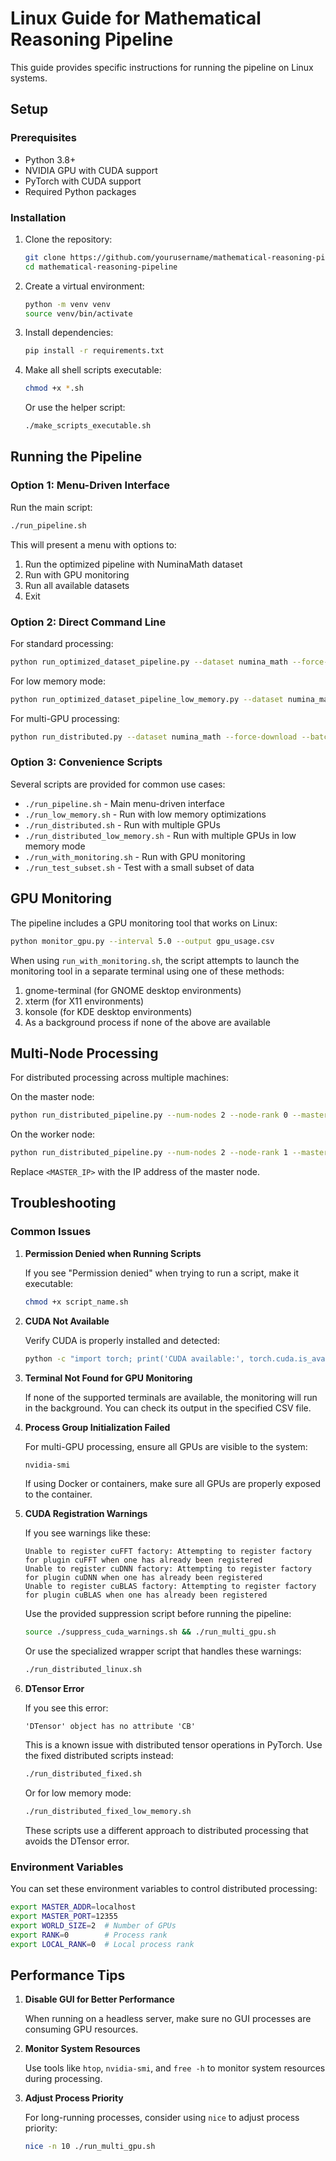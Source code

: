 # Linux Guide for Mathematical Reasoning Pipeline

This guide provides specific instructions for running the pipeline on Linux systems.

## Setup

### Prerequisites

- Python 3.8+
- NVIDIA GPU with CUDA support
- PyTorch with CUDA support
- Required Python packages

### Installation

1. Clone the repository:
   ```bash
   git clone https://github.com/yourusername/mathematical-reasoning-pipeline.git
   cd mathematical-reasoning-pipeline
   ```

2. Create a virtual environment:
   ```bash
   python -m venv venv
   source venv/bin/activate
   ```

3. Install dependencies:
   ```bash
   pip install -r requirements.txt
   ```

4. Make all shell scripts executable:
   ```bash
   chmod +x *.sh
   ```
   Or use the helper script:
   ```bash
   ./make_scripts_executable.sh
   ```

## Running the Pipeline

### Option 1: Menu-Driven Interface

Run the main script:
```bash
./run_pipeline.sh
```

This will present a menu with options to:
1. Run the optimized pipeline with NuminaMath dataset
2. Run with GPU monitoring
3. Run all available datasets
4. Exit

### Option 2: Direct Command Line

For standard processing:
```bash
python run_optimized_dataset_pipeline.py --dataset numina_math --force-download --batch-size 4 --num-examples -1 --optimize-gpu --no-warnings
```

For low memory mode:
```bash
python run_optimized_dataset_pipeline_low_memory.py --dataset numina_math --force-download --batch-size 1 --max-tokens 4096 --cleanup-delay 2.0 --optimize-gpu --no-warnings
```

For multi-GPU processing:
```bash
python run_distributed.py --dataset numina_math --force-download --batch-size 4 --optimize-gpu --no-warnings
```

### Option 3: Convenience Scripts

Several scripts are provided for common use cases:

- `./run_pipeline.sh` - Main menu-driven interface
- `./run_low_memory.sh` - Run with low memory optimizations
- `./run_distributed.sh` - Run with multiple GPUs
- `./run_distributed_low_memory.sh` - Run with multiple GPUs in low memory mode
- `./run_with_monitoring.sh` - Run with GPU monitoring
- `./run_test_subset.sh` - Test with a small subset of data

## GPU Monitoring

The pipeline includes a GPU monitoring tool that works on Linux:

```bash
python monitor_gpu.py --interval 5.0 --output gpu_usage.csv
```

When using `run_with_monitoring.sh`, the script attempts to launch the monitoring tool in a separate terminal using one of these methods:
1. gnome-terminal (for GNOME desktop environments)
2. xterm (for X11 environments)
3. konsole (for KDE desktop environments)
4. As a background process if none of the above are available

## Multi-Node Processing

For distributed processing across multiple machines:

On the master node:
```bash
python run_distributed_pipeline.py --num-nodes 2 --node-rank 0 --master-addr <MASTER_IP> --master-port 12355
```

On the worker node:
```bash
python run_distributed_pipeline.py --num-nodes 2 --node-rank 1 --master-addr <MASTER_IP> --master-port 12355
```

Replace `<MASTER_IP>` with the IP address of the master node.

## Troubleshooting

### Common Issues

1. **Permission Denied when Running Scripts**

   If you see "Permission denied" when trying to run a script, make it executable:
   ```bash
   chmod +x script_name.sh
   ```

2. **CUDA Not Available**

   Verify CUDA is properly installed and detected:
   ```bash
   python -c "import torch; print('CUDA available:', torch.cuda.is_available())"
   ```

3. **Terminal Not Found for GPU Monitoring**

   If none of the supported terminals are available, the monitoring will run in the background. You can check its output in the specified CSV file.

4. **Process Group Initialization Failed**

   For multi-GPU processing, ensure all GPUs are visible to the system:
   ```bash
   nvidia-smi
   ```

   If using Docker or containers, make sure all GPUs are properly exposed to the container.

5. **CUDA Registration Warnings**

   If you see warnings like these:
   ```
   Unable to register cuFFT factory: Attempting to register factory for plugin cuFFT when one has already been registered
   Unable to register cuDNN factory: Attempting to register factory for plugin cuDNN when one has already been registered
   Unable to register cuBLAS factory: Attempting to register factory for plugin cuBLAS when one has already been registered
   ```

   Use the provided suppression script before running the pipeline:
   ```bash
   source ./suppress_cuda_warnings.sh && ./run_multi_gpu.sh
   ```

   Or use the specialized wrapper script that handles these warnings:
   ```bash
   ./run_distributed_linux.sh
   ```

6. **DTensor Error**

   If you see this error:
   ```
   'DTensor' object has no attribute 'CB'
   ```

   This is a known issue with distributed tensor operations in PyTorch. Use the fixed distributed scripts instead:
   ```bash
   ./run_distributed_fixed.sh
   ```

   Or for low memory mode:
   ```bash
   ./run_distributed_fixed_low_memory.sh
   ```

   These scripts use a different approach to distributed processing that avoids the DTensor error.

### Environment Variables

You can set these environment variables to control distributed processing:

```bash
export MASTER_ADDR=localhost
export MASTER_PORT=12355
export WORLD_SIZE=2  # Number of GPUs
export RANK=0        # Process rank
export LOCAL_RANK=0  # Local process rank
```

## Performance Tips

1. **Disable GUI for Better Performance**

   When running on a headless server, make sure no GUI processes are consuming GPU resources.

2. **Monitor System Resources**

   Use tools like `htop`, `nvidia-smi`, and `free -h` to monitor system resources during processing.

3. **Adjust Process Priority**

   For long-running processes, consider using `nice` to adjust process priority:
   ```bash
   nice -n 10 ./run_multi_gpu.sh
   ```

